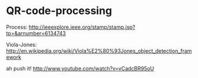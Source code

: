 QR-code-processing
==================

Process:
http://ieeexplore.ieee.org/stamp/stamp.jsp?tp=&arnumber=6134743

Viola-Jones:
http://en.wikipedia.org/wiki/Viola%E2%80%93Jones_object_detection_framework

ah push it! http://www.youtube.com/watch?v=vCadcBR95oU
